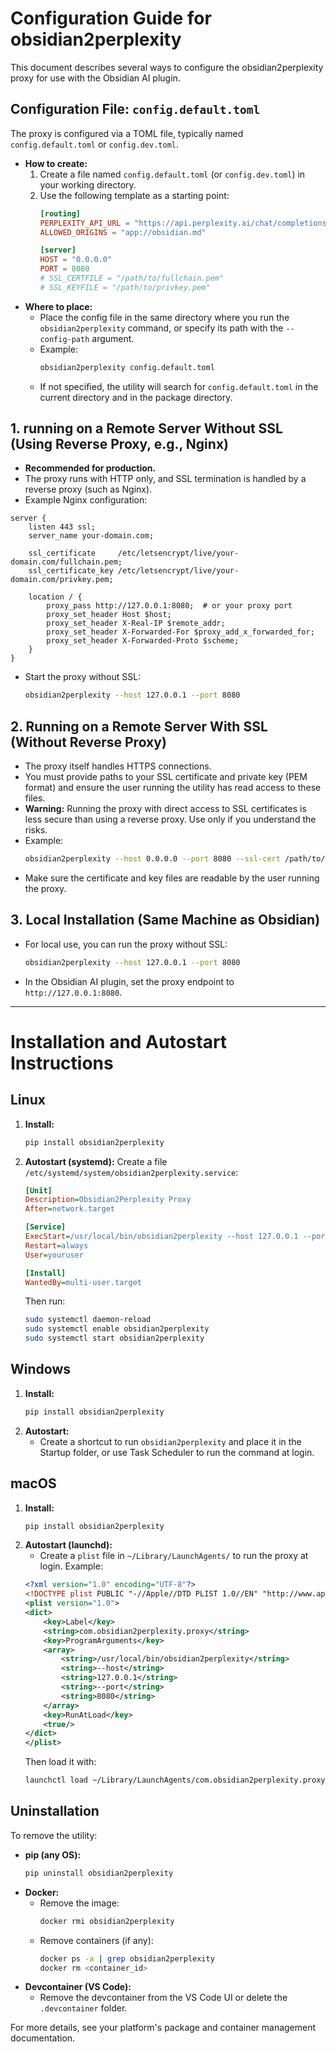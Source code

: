 # Configuration Guide for obsidian2perplexity

This document describes several ways to configure the obsidian2perplexity proxy for use with the Obsidian AI plugin.

## Configuration File: `config.default.toml`

The proxy is configured via a TOML file, typically named `config.default.toml` or `config.dev.toml`.

- **How to create:**
  1. Create a file named `config.default.toml` (or `config.dev.toml`) in your working directory.
  2. Use the following template as a starting point:
     ```toml
     [routing]
     PERPLEXITY_API_URL = "https://api.perplexity.ai/chat/completions"
     ALLOWED_ORIGINS = "app://obsidian.md"

     [server]
     HOST = "0.0.0.0"
     PORT = 8080
     # SSL_CERTFILE = "/path/to/fullchain.pem"
     # SSL_KEYFILE = "/path/to/privkey.pem"
     ```
- **Where to place:**
  - Place the config file in the same directory where you run the `obsidian2perplexity` command, or specify its path with the `--config-path` argument.
  - Example:
    ```bash
    obsidian2perplexity config.default.toml
    ```
  - If not specified, the utility will search for `config.default.toml` in the current directory and in the package directory.

## 1. running on a Remote Server Without SSL (Using Reverse Proxy, e.g., Nginx)

- **Recommended for production.**
- The proxy runs with HTTP only, and SSL termination is handled by a reverse proxy (such as Nginx).
- Example Nginx configuration:

```nginx
server {
    listen 443 ssl;
    server_name your-domain.com;

    ssl_certificate     /etc/letsencrypt/live/your-domain.com/fullchain.pem;
    ssl_certificate_key /etc/letsencrypt/live/your-domain.com/privkey.pem;

    location / {
        proxy_pass http://127.0.0.1:8080;  # or your proxy port
        proxy_set_header Host $host;
        proxy_set_header X-Real-IP $remote_addr;
        proxy_set_header X-Forwarded-For $proxy_add_x_forwarded_for;
        proxy_set_header X-Forwarded-Proto $scheme;
    }
}
```
- Start the proxy without SSL:
  ```bash
  obsidian2perplexity --host 127.0.0.1 --port 8080
  ```

## 2. Running on a Remote Server With SSL (Without Reverse Proxy)

- The proxy itself handles HTTPS connections.
- You must provide paths to your SSL certificate and private key (PEM format) and ensure the user running the utility has read access to these files.
- **Warning:** Running the proxy with direct access to SSL certificates is less secure than using a reverse proxy. Use only if you understand the risks.
- Example:
  ```bash
  obsidian2perplexity --host 0.0.0.0 --port 8080 --ssl-cert /path/to/fullchain.pem --ssl-key /path/to/privkey.pem
  ```
- Make sure the certificate and key files are readable by the user running the proxy.

## 3. Local Installation (Same Machine as Obsidian)

- For local use, you can run the proxy without SSL:
  ```bash
  obsidian2perplexity --host 127.0.0.1 --port 8080
  ```
- In the Obsidian AI plugin, set the proxy endpoint to `http://127.0.0.1:8080`.

---

# Installation and Autostart Instructions

## Linux
1. **Install:**
   ```bash
   pip install obsidian2perplexity
   ```
2. **Autostart (systemd):**
   Create a file `/etc/systemd/system/obsidian2perplexity.service`:
   ```ini
   [Unit]
   Description=Obsidian2Perplexity Proxy
   After=network.target

   [Service]
   ExecStart=/usr/local/bin/obsidian2perplexity --host 127.0.0.1 --port 8080
   Restart=always
   User=youruser

   [Install]
   WantedBy=multi-user.target
   ```
   Then run:
   ```bash
   sudo systemctl daemon-reload
   sudo systemctl enable obsidian2perplexity
   sudo systemctl start obsidian2perplexity
   ```

## Windows
1. **Install:**
   ```powershell
   pip install obsidian2perplexity
   ```
2. **Autostart:**
   - Create a shortcut to run `obsidian2perplexity` and place it in the Startup folder, or use Task Scheduler to run the command at login.

## macOS
1. **Install:**
   ```bash
   pip install obsidian2perplexity
   ```
2. **Autostart (launchd):**
   - Create a `plist` file in `~/Library/LaunchAgents/` to run the proxy at login. Example:
   ```xml
   <?xml version="1.0" encoding="UTF-8"?>
   <!DOCTYPE plist PUBLIC "-//Apple//DTD PLIST 1.0//EN" "http://www.apple.com/DTDs/PropertyList-1.0.dtd">
   <plist version="1.0">
   <dict>
       <key>Label</key>
       <string>com.obsidian2perplexity.proxy</string>
       <key>ProgramArguments</key>
       <array>
           <string>/usr/local/bin/obsidian2perplexity</string>
           <string>--host</string>
           <string>127.0.0.1</string>
           <string>--port</string>
           <string>8080</string>
       </array>
       <key>RunAtLoad</key>
       <true/>
   </dict>
   </plist>
   ```
   Then load it with:
   ```bash
   launchctl load ~/Library/LaunchAgents/com.obsidian2perplexity.proxy.plist
   ```

## Uninstallation

To remove the utility:

- **pip (any OS):**
  ```bash
  pip uninstall obsidian2perplexity
  ```
- **Docker:**
  - Remove the image:
    ```bash
    docker rmi obsidian2perplexity
    ```
  - Remove containers (if any):
    ```bash
    docker ps -a | grep obsidian2perplexity
    docker rm <container_id>
    ```
- **Devcontainer (VS Code):**
  - Remove the devcontainer from the VS Code UI or delete the `.devcontainer` folder.

For more details, see your platform's package and container management documentation.
